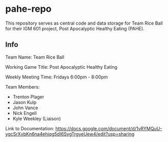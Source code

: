 # pahe-repo

This repository serves as central code and data storage for Team Rice Ball for their IGM 601 project, Post Apocalyptic Healthy Eating (PAHE). 

## Info

Team Name: Team Rice Ball

Working Game Title: Post Apocalyptic Healthy Eating

Weekly Meeting Time: Fridays 6:00pm - 8:00pm

Team Members: 
* Trenton Plager
* Jason Kulp
* John Vance
* Nick Engell
* Kyle Weekley (Liaison)
  
Link to Documentation: https://docs.google.com/document/d/1vRYMQuU-ygcSrXvbKn6na4ehjqg5dI6SvgTrgyeUew4/edit?usp=sharing
